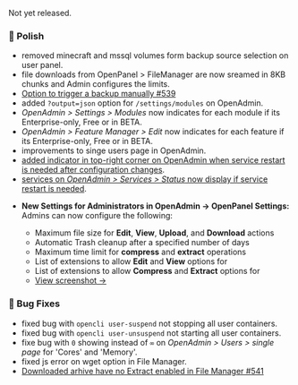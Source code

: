 Not yet released.

### 💅 Polish

- removed minecraft and mssql volumes form backup source selection on user panel.
- file downloads from OpenPanel > FileManager are now sreamed in 8KB chunks and Admin configures the limits.
- [Option to trigger a backup manually #539](https://github.com/stefanpejcic/OpenPanel/issues/539)
- added `?output=json` option for `/settings/modules` on OpenAdmin.
- *OpenAdmin > Settings > Modules* now indicates for each module if its Enterprise-only, Free or in BETA.
- *OpenAdmin > Feature Manager > Edit* now indicates for each feature if its Enterprise-only, Free or in BETA.
- improvements to singe users page in OpenAdmin.
- [added indicator in top-right corner on OpenAdmin when service restart is needed after configuration changes](https://i.postimg.cc/ncsSLZw1/2025-06-27-21-01.png).
- [services on *OpenAdmin > Services > Status* now display if service restart is needed](https://i.postimg.cc/9Fv8RS6H/2025-06-27-21-01-1.png).
* **New Settings for Administrators in OpenAdmin → OpenPanel Settings:**
  Admins can now configure the following:

  * Maximum file size for **Edit**, **View**, **Upload**, and **Download** actions
  * Automatic Trash cleanup after a specified number of days
  * Maximum time limit for **compress** and **extract** operations
  * List of extensions to allow **Edit** and **View** options for
  * List of extensions to allow **Compress** and **Extract** options for
  * 
    [View screenshot →](https://i.postimg.cc/51x3ykqB/2025-06-27-18-43.png)

### 🐛 Bug Fixes
- fixed bug with `opencli user-suspend` not stopping all user containers.
- fixed bug with `opencli user-unsuspend` not starting all user containers.
- fixe bug with `0` showing instead of `∞` on *OpenAdmin > Users > single page* for 'Cores' and 'Memory'.
- fixed js error on wget option in File Manager.
- [Downloaded arhive have no Extract enabled in File Manager #541](https://github.com/stefanpejcic/OpenPanel/issues/541#issuecomment-3013182649)
